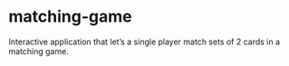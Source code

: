 # matching-game
Interactive application that let’s a single player match sets of 2 cards in a matching game.
